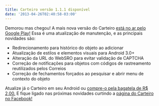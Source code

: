 ```yaml
---
title: Carteiro versão 1.1.1 disponível
date: '2013-04-26T02:40:58-03:00'
---
```


Demorou mas chegou! A mais nova versão do Carteiro [está no ar pelo Google Play!](https://play.google.com/store/apps/details?id=com.rbardini.carteiro) Essa é uma atualização de manutenção, e as principais novidades são:

- Redirecionamento para histórico do objeto ao adicionar
- Atualização de estilos e elementos visuais para Android 3.0+
- Alteração da URL do WebSRO para evitar validação de CAPTCHA
- Correção de notificações para objetos com códigos de rastreamento reutilizados pelos Correios
- Correção de fechamentos forçados ao pesquisar e abrir menu de contexto do objeto

Atualize já o Carteiro em seu Android ou [compre-o pela bagatela de R$ 2,00.](https://play.google.com/store/apps/details?id=com.rbardini.carteiro) E fique ligado nas próximas novidades curtindo a [página do Carteiro no Facebook!](https://www.facebook.com/carteiroapp)
